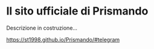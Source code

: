 # Il sito ufficiale di Prismando

Descrizione in costruzione...

https://st1998.github.io/Prismando/#telegram
